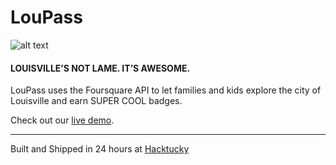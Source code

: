 LouPass
===================

![alt text](http://larrybuch.github.io/louisville-passport/img/horse.svg "Logo Title Text 1")

#### LOUISVILLE’S NOT LAME. IT’S AWESOME.

LouPass uses the Foursquare API to let families and kids explore the city of Louisville and earn SUPER COOL badges.


Check out our [live demo](https://www.loupass.com).










___


Built and Shipped in 24 hours at [Hacktucky](http://www.hacktucky.com/)